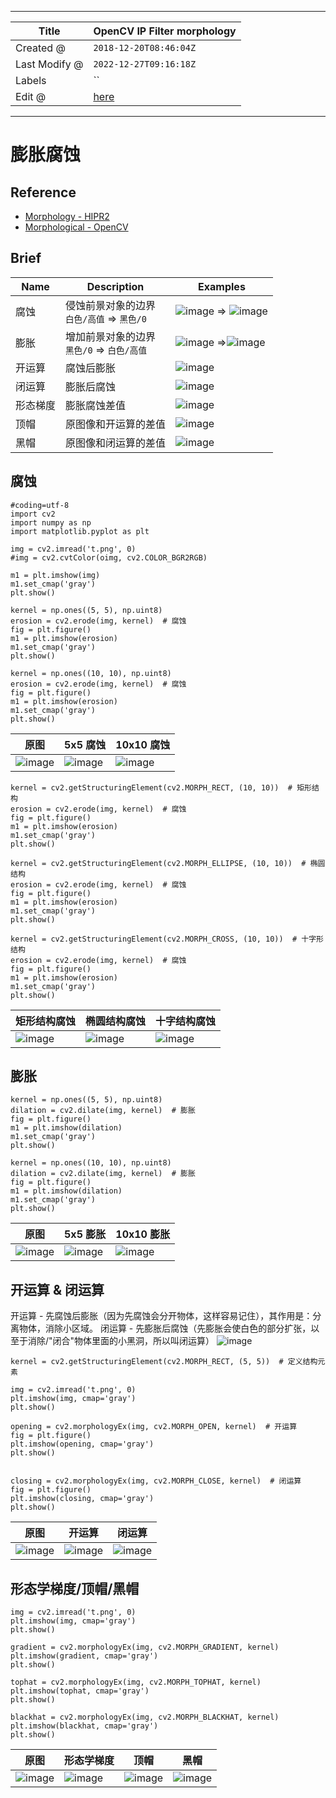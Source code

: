 -----

| Title         | OpenCV IP Filter morphology                           |
| ------------- | ----------------------------------------------------- |
| Created @     | `2018-12-20T08:46:04Z`                                |
| Last Modify @ | `2022-12-27T09:16:18Z`                                |
| Labels        | \`\`                                                  |
| Edit @        | [here](https://github.com/junxnone/aiwiki/issues/344) |

-----

# 膨胀腐蚀

## Reference

  - [Morphology -
    HIPR2](http://homepages.inf.ed.ac.uk/rbf/HIPR2/morops.htm)
  - [Morphological -
    OpenCV](https://opencv.apachecn.org/#/docs/4.0.0/4.5-tutorial_py_morphological_ops)

## Brief

| Name | Description                     | Examples                                                                                                                      |
| ---- | ------------------------------- | ----------------------------------------------------------------------------------------------------------------------------- |
| 腐蚀   | 侵蚀前景对象的边界<br>`白色/高值` =\> `黑色/0` | ![image](media/c2059679ab06fad7cb0731ed71c36481fb36d096.png) =\> ![image](media/4c91c3a563a53e4a963850203b5a2199da46dda0.png) |
| 膨胀   | 增加前景对象的边界<br>`黑色/0` =\> `白色/高值` | ![image](media/c2059679ab06fad7cb0731ed71c36481fb36d096.png) =\>![image](media/19a048a081350b15ae39369e693b75840fdae322.png)  |
| 开运算  | 腐蚀后膨胀                           | ![image](media/d4ed045da46e93dee582f9afa72127a9397f35dd.png)                                                                  |
| 闭运算  | 膨胀后腐蚀                           | ![image](media/20aa8e5397859781ceebd849e5d4edd27875f3cc.png)                                                                  |
| 形态梯度 | 膨胀腐蚀差值                          | ![image](media/91d4423ad34fad303da14197653fcbac1292fffd.png)                                                                  |
| 顶帽   | 原图像和开运算的差值                      | ![image](media/ccd42e2eac32e5539cce3fe2360e5ef7b357d51e.png)                                                                  |
| 黑帽   | 原图像和闭运算的差值                      | ![image](media/7e5d4ca8fedd065eeeb702c0398fdfe9e8bc433c.png)                                                                  |

## 腐蚀

    #coding=utf-8
    import cv2
    import numpy as np
    import matplotlib.pyplot as plt
    
    img = cv2.imread('t.png', 0)
    #img = cv2.cvtColor(oimg, cv2.COLOR_BGR2RGB)
    
    m1 = plt.imshow(img)
    m1.set_cmap('gray')
    plt.show()
    
    kernel = np.ones((5, 5), np.uint8)
    erosion = cv2.erode(img, kernel)  # 腐蚀
    fig = plt.figure()
    m1 = plt.imshow(erosion)
    m1.set_cmap('gray')
    plt.show()
    
    kernel = np.ones((10, 10), np.uint8)
    erosion = cv2.erode(img, kernel)  # 腐蚀
    fig = plt.figure()
    m1 = plt.imshow(erosion)
    m1.set_cmap('gray')
    plt.show()

| 原图                                                           | 5x5 腐蚀                                                       | 10x10 腐蚀                                                     |
| ------------------------------------------------------------ | ------------------------------------------------------------ | ------------------------------------------------------------ |
| ![image](media/334116660509e5e131d0a80385b7878457aad236.png) | ![image](media/2d25863dba2318d8118bdcf07b7afa9af1767593.png) | ![image](media/de9c08cd1bd3492fd56ba57e63ca7dc16067cceb.png) |

    kernel = cv2.getStructuringElement(cv2.MORPH_RECT, (10, 10))  # 矩形结构
    erosion = cv2.erode(img, kernel)  # 腐蚀
    fig = plt.figure()
    m1 = plt.imshow(erosion)
    m1.set_cmap('gray')
    plt.show()
    
    kernel = cv2.getStructuringElement(cv2.MORPH_ELLIPSE, (10, 10))  # 椭圆结构
    erosion = cv2.erode(img, kernel)  # 腐蚀
    fig = plt.figure()
    m1 = plt.imshow(erosion)
    m1.set_cmap('gray')
    plt.show()
    
    kernel = cv2.getStructuringElement(cv2.MORPH_CROSS, (10, 10))  # 十字形结构
    erosion = cv2.erode(img, kernel)  # 腐蚀
    fig = plt.figure()
    m1 = plt.imshow(erosion)
    m1.set_cmap('gray')
    plt.show()

| 矩形结构腐蚀                                                       | 椭圆结构腐蚀                                                       | 十字结构腐蚀                                                       |
| ------------------------------------------------------------ | ------------------------------------------------------------ | ------------------------------------------------------------ |
| ![image](media/de9c08cd1bd3492fd56ba57e63ca7dc16067cceb.png) | ![image](media/fd7f56f81c9adeda881a9b0012710171e94c37a2.png) | ![image](media/05e20ef0f7ba7ab1060ce89fe3efc1585cb08feb.png) |

## 膨胀

    kernel = np.ones((5, 5), np.uint8)
    dilation = cv2.dilate(img, kernel)  # 膨胀
    fig = plt.figure()
    m1 = plt.imshow(dilation)
    m1.set_cmap('gray')
    plt.show()
    
    kernel = np.ones((10, 10), np.uint8)
    dilation = cv2.dilate(img, kernel)  # 膨胀
    fig = plt.figure()
    m1 = plt.imshow(dilation)
    m1.set_cmap('gray')
    plt.show()

| 原图                                                           | 5x5 膨胀                                                       | 10x10 膨胀                                                     |
| ------------------------------------------------------------ | ------------------------------------------------------------ | ------------------------------------------------------------ |
| ![image](media/334116660509e5e131d0a80385b7878457aad236.png) | ![image](media/9e8817d80b978b78d50855f375a3853100536a60.png) | ![image](media/375f3fea93f8c763e5b97426679458b71f0464ef.png) |

## 开运算 & 闭运算

开运算 - 先腐蚀后膨胀（因为先腐蚀会分开物体，这样容易记住），其作用是：分离物体，消除小区域。 闭运算 -
先膨胀后腐蚀（先膨胀会使白色的部分扩张，以至于消除/"闭合"物体里面的小黑洞，所以叫闭运算）
![image](media/ad8248fb70cb3a79aa3f853acb05214abae13d24.png)

``` 
kernel = cv2.getStructuringElement(cv2.MORPH_RECT, (5, 5))  # 定义结构元素

img = cv2.imread('t.png', 0)
plt.imshow(img, cmap='gray')
plt.show()

opening = cv2.morphologyEx(img, cv2.MORPH_OPEN, kernel)  # 开运算
fig = plt.figure()
plt.imshow(opening, cmap='gray')
plt.show()


closing = cv2.morphologyEx(img, cv2.MORPH_CLOSE, kernel)  # 闭运算
fig = plt.figure()
plt.imshow(closing, cmap='gray')
plt.show()

```

| 原图                                                           | 开运算                                                          | 闭运算                                                          |
| ------------------------------------------------------------ | ------------------------------------------------------------ | ------------------------------------------------------------ |
| ![image](media/334116660509e5e131d0a80385b7878457aad236.png) | ![image](media/f512fb65e0fb020fe47b7ed25046da7f80416222.png) | ![image](media/6fbbe07cfb332ba2f1cbe43e61225ef0cd684103.png) |

## 形态学梯度/顶帽/黑帽

    img = cv2.imread('t.png', 0)
    plt.imshow(img, cmap='gray')
    plt.show()
    
    gradient = cv2.morphologyEx(img, cv2.MORPH_GRADIENT, kernel)
    plt.imshow(gradient, cmap='gray')
    plt.show()
    
    tophat = cv2.morphologyEx(img, cv2.MORPH_TOPHAT, kernel)
    plt.imshow(tophat, cmap='gray')
    plt.show()
    
    blackhat = cv2.morphologyEx(img, cv2.MORPH_BLACKHAT, kernel)
    plt.imshow(blackhat, cmap='gray')
    plt.show()

| 原图                                                           | 形态学梯度                                                        | 顶帽                                                           | 黑帽                                                           |
| ------------------------------------------------------------ | ------------------------------------------------------------ | ------------------------------------------------------------ | ------------------------------------------------------------ |
| ![image](media/334116660509e5e131d0a80385b7878457aad236.png) | ![image](media/b5b5c1601cc3aa5fc747416ccab96f82930b494e.png) | ![image](media/5e4f647b867279345fac2d821b96538e295d964b.png) | ![image](media/22748e4e9bfbce436a603d83b57a4ca2bbb63d78.png) |
